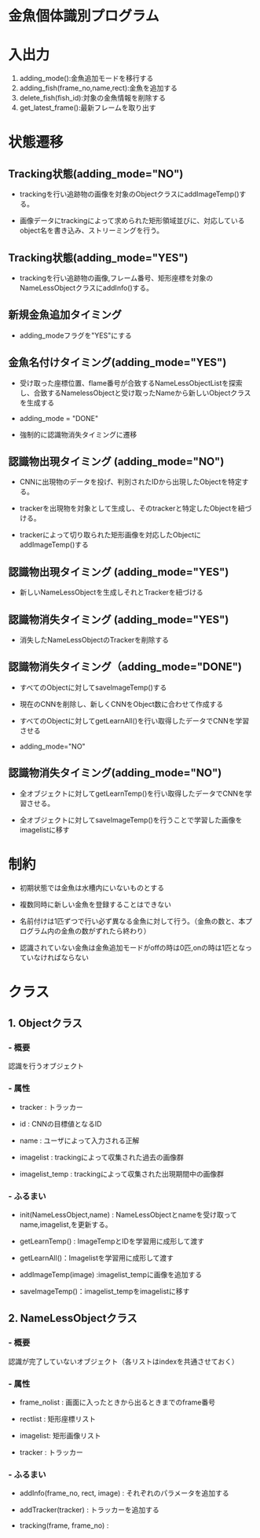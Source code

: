 # 金魚個体識別プログラム


#  入出力
1. adding_mode():金魚追加モードを移行する
2. adding_fish(frame_no,name,rect):金魚を追加する
3. delete_fish(fish_id):対象の金魚情報を削除する
4. get_latest_frame():最新フレームを取り出す



# 状態遷移

## Tracking状態(adding_mode="NO")

- trackingを行い追跡物の画像を対象のObjectクラスにaddImageTemp()する。

- 画像データにtrackingによって求められた矩形領域並びに、対応しているobject名を書き込み、ストリーミングを行う。



## Tracking状態(adding_mode="YES")

- trackingを行い追跡物の画像,フレーム番号、矩形座標を対象のNameLessObjectクラスにaddInfo()する。



## 新規金魚追加タイミング

- adding_modeフラグを"YES"にする
##  金魚名付けタイミング(adding_mode="YES")

- 受け取った座標位置、flame番号が合致するNameLessObjectListを探索し、合致するNamelessObjectと受け取ったNameから新しいObjectクラスを生成する

- adding_mode = "DONE"

- 強制的に認識物消失タイミングに遷移



## 認識物出現タイミング (adding_mode="NO")

- CNNに出現物のデータを投げ、判別されたIDから出現したObjectを特定する。

- trackerを出現物を対象として生成し、そのtrackerと特定したObjectを紐づける。

- trackerによって切り取られた矩形画像を対応したObjectにaddImageTemp()する



## 認識物出現タイミング (adding_mode="YES")

- 新しいNameLessObjectを生成しそれとTrackerを紐づける




## 認識物消失タイミング (adding_mode="YES")

- 消失したNameLessObjectのTrackerを削除する



## 認識物消失タイミング（adding_mode="DONE")

- すべてのObjectに対してsaveImageTemp()する

- 現在のCNNを削除し、新しくCNNをObject数に合わせて作成する

- すべてのObjectに対してgetLearnAll()を行い取得したデータでCNNを学習させる

- adding_mode="NO"



## 認識物消失タイミング(adding_mode="NO")

- 全オブジェクトに対してgetLearnTemp()を行い取得したデータでCNNを学習させる。

- 全オブジェクトに対してsaveImageTemp()を行うことで学習した画像をimagelistに移す



# 制約

- 初期状態では金魚は水槽内にいないものとする

- 複数同時に新しい金魚を登録することはできない

- 名前付けは1匹ずつで行い必ず異なる金魚に対して行う。（金魚の数と、本プログラム内の金魚の数がずれたら終わり）

- 認識されていない金魚は金魚追加モードがoffの時は0匹,onの時は1匹となっていなければならない



# クラス

## 1. Objectクラス

### - 概要

認識を行うオブジェクト

### - 属性

- tracker : トラッカー

- id : CNNの目標値となるID

- name : ユーザによって入力される正解

- imagelist : trackingによって収集された過去の画像群

- imagelist_temp : trackingによって収集された出現期間中の画像群



### - ふるまい

- init(NameLessObject,name) : NameLessObjectとnameを受け取ってname,imagelist,を更新する。
- getLearnTemp() : ImageTempとIDを学習用に成形して渡す
- getLearnAll()：Imagelistを学習用に成形して渡す

- addImageTemp(image) :imagelist_tempに画像を追加する

- saveImageTemp()：imagelist_tempをimagelistに移す



## 2. NameLessObjectクラス

### - 概要

認識が完了していないオブジェクト（各リストはindexを共通させておく）

### - 属性

- frame_nolist : 画面に入ったときから出るときまでのframe番号

- rectlist : 矩形座標リスト

- imagelist: 矩形画像リスト

- tracker : トラッカー

### - ふるまい

- addInfo(frame_no, rect, image) : それぞれのパラメータを追加する

- addTracker(tracker) : トラッカーを追加する

- tracking(frame, frame_no) :
<!--stackedit_data:
eyJoaXN0b3J5IjpbLTEzODI1OTg2MDYsLTY4NDgyMDU0MCwtMT
MyNTQ4NzY1OCwtODUxNDUxMzE1LC0xODA1MjYwNTY0LDczMDk5
ODExNl19
-->